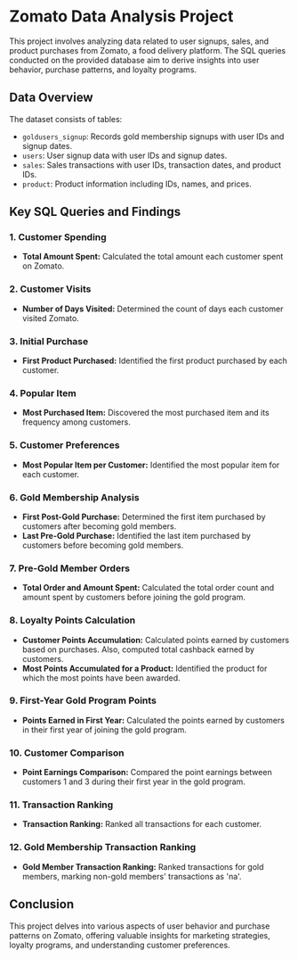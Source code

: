 # Zomato Data Analysis Project

This project involves analyzing data related to user signups, sales, and product purchases from Zomato, a food delivery platform. The SQL queries conducted on the provided database aim to derive insights into user behavior, purchase patterns, and loyalty programs.

## Data Overview

The dataset consists of tables:

- `goldusers_signup`: Records gold membership signups with user IDs and signup dates.
- `users`: User signup data with user IDs and signup dates.
- `sales`: Sales transactions with user IDs, transaction dates, and product IDs.
- `product`: Product information including IDs, names, and prices.

## Key SQL Queries and Findings

### 1. Customer Spending

- **Total Amount Spent:** Calculated the total amount each customer spent on Zomato.

### 2. Customer Visits

- **Number of Days Visited:** Determined the count of days each customer visited Zomato.

### 3. Initial Purchase

- **First Product Purchased:** Identified the first product purchased by each customer.

### 4. Popular Item

- **Most Purchased Item:** Discovered the most purchased item and its frequency among customers.

### 5. Customer Preferences

- **Most Popular Item per Customer:** Identified the most popular item for each customer.

### 6. Gold Membership Analysis

- **First Post-Gold Purchase:** Determined the first item purchased by customers after becoming gold members.
- **Last Pre-Gold Purchase:** Identified the last item purchased by customers before becoming gold members.

### 7. Pre-Gold Member Orders

- **Total Order and Amount Spent:** Calculated the total order count and amount spent by customers before joining the gold program.

### 8. Loyalty Points Calculation

- **Customer Points Accumulation:** Calculated points earned by customers based on purchases. Also, computed total cashback earned by customers.
- **Most Points Accumulated for a Product:** Identified the product for which the most points have been awarded.

### 9. First-Year Gold Program Points

- **Points Earned in First Year:** Calculated the points earned by customers in their first year of joining the gold program.

### 10. Customer Comparison

- **Point Earnings Comparison:** Compared the point earnings between customers 1 and 3 during their first year in the gold program.

### 11. Transaction Ranking

- **Transaction Ranking:** Ranked all transactions for each customer.

### 12. Gold Membership Transaction Ranking

- **Gold Member Transaction Ranking:** Ranked transactions for gold members, marking non-gold members' transactions as 'na'.

## Conclusion

This project delves into various aspects of user behavior and purchase patterns on Zomato, offering valuable insights for marketing strategies, loyalty programs, and understanding customer preferences.

